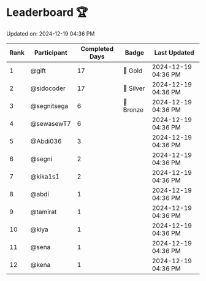 # Leaderboard 🏆

Updated on: 2024-12-19 04:36 PM

| Rank | Participant       | Completed Days | Badge      | Last Updated         |
|------|-------------------|----------------|------------|----------------------|
| 1    | @gift             | 17             | 🏅 Gold     | 2024-12-19 04:36 PM |
| 2    | @sidocoder        | 17             | 🥈 Silver   | 2024-12-19 04:36 PM |
| 3    | @segnitsega       | 6              | 🥉 Bronze   | 2024-12-19 04:36 PM |
| 4    | @sewasewT7        | 6              |            | 2024-12-19 04:36 PM |
| 5    | @Abdi036          | 3              |            | 2024-12-19 04:36 PM |
| 6    | @segni            | 2              |            | 2024-12-19 04:36 PM |
| 7    | @kika1s1          | 2              |            | 2024-12-19 04:36 PM |
| 8    | @abdi             | 1              |            | 2024-12-19 04:36 PM |
| 9    | @tamirat          | 1              |            | 2024-12-19 04:36 PM |
| 10   | @kiya             | 1              |            | 2024-12-19 04:36 PM |
| 11   | @sena             | 1              |            | 2024-12-19 04:36 PM |
| 12   | @kena             | 1              |            | 2024-12-19 04:36 PM |
